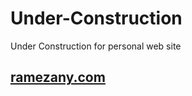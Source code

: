 # Under-Construction
Under Construction for personal web site

## [ramezany.com](http://ramezany.com)
